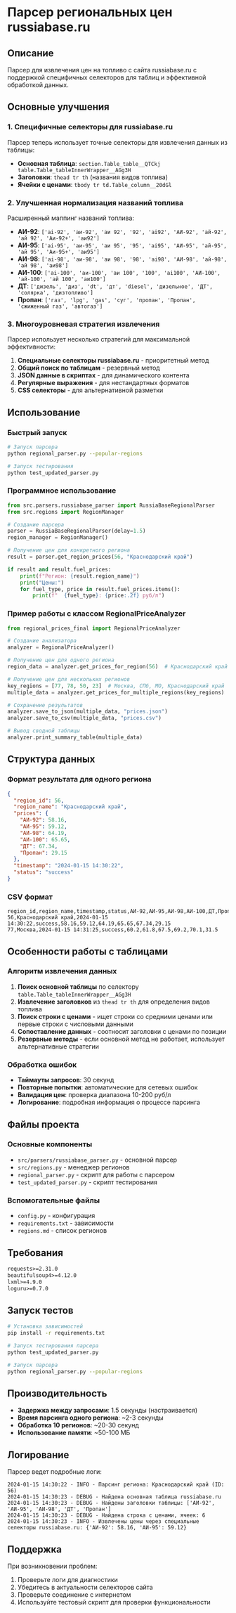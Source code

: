# Парсер региональных цен russiabase.ru

## Описание

Парсер для извлечения цен на топливо с сайта russiabase.ru с поддержкой специфичных селекторов для таблиц и эффективной обработкой данных.

## Основные улучшения

### 1. Специфичные селекторы для russiabase.ru

Парсер теперь использует точные селекторы для извлечения данных из таблицы:

- **Основная таблица**: `section.Table_table__QTCkj table.Table_tableInnerWrapper__AGg3H`
- **Заголовки**: `thead tr th` (названия видов топлива)
- **Ячейки с ценами**: `tbody tr td.Table_column__20dGl`

### 2. Улучшенная нормализация названий топлива

Расширенный маппинг названий топлива:
- **АИ-92**: `['ai-92', 'аи-92', 'аи 92', '92', 'ai92', 'АИ-92', 'ай-92', 'ай 92', 'Аи-92+', 'аи92']`
- **АИ-95**: `['ai-95', 'аи-95', 'аи 95', '95', 'ai95', 'АИ-95', 'ай-95', 'ай 95', 'Аи-95+', 'аи95']`
- **АИ-98**: `['ai-98', 'аи-98', 'аи 98', '98', 'ai98', 'АИ-98', 'ай-98', 'ай 98', 'аи98']`
- **АИ-100**: `['ai-100', 'аи-100', 'аи 100', '100', 'ai100', 'АИ-100', 'ай-100', 'ай 100', 'аи100']`
- **ДТ**: `['дизель', 'диз', 'dt', 'дт', 'diesel', 'дизельное', 'ДТ', 'солярка', 'дизтопливо']`
- **Пропан**: `['газ', 'lpg', 'gas', 'суг', 'пропан', 'Пропан', 'сжиженный газ', 'автогаз']`

### 3. Многоуровневая стратегия извлечения

Парсер использует несколько стратегий для максимальной эффективности:

1. **Специальные селекторы russiabase.ru** - приоритетный метод
2. **Общий поиск по таблицам** - резервный метод
3. **JSON данные в скриптах** - для динамического контента
4. **Регулярные выражения** - для нестандартных форматов
5. **CSS селекторы** - для альтернативной разметки

## Использование

### Быстрый запуск

```bash
# Запуск парсера
python regional_parser.py --popular-regions

# Запуск тестирования
python test_updated_parser.py
```

### Программное использование

```python
from src.parsers.russiabase_parser import RussiaBaseRegionalParser
from src.regions import RegionManager

# Создание парсера
parser = RussiaBaseRegionalParser(delay=1.5)
region_manager = RegionManager()

# Получение цен для конкретного региона
result = parser.get_region_prices(56, "Краснодарский край")

if result and result.fuel_prices:
    print(f"Регион: {result.region_name}")
    print("Цены:")
    for fuel_type, price in result.fuel_prices.items():
        print(f"  {fuel_type}: {price:.2f} руб/л")
```

### Пример работы с классом RegionalPriceAnalyzer

```python
from regional_prices_final import RegionalPriceAnalyzer

# Создание анализатора
analyzer = RegionalPriceAnalyzer()

# Получение цен для одного региона
region_data = analyzer.get_prices_for_region(56)  # Краснодарский край

# Получение цен для нескольких регионов
key_regions = [77, 78, 50, 23]  # Москва, СПб, МО, Краснодарский край
multiple_data = analyzer.get_prices_for_multiple_regions(key_regions)

# Сохранение результатов
analyzer.save_to_json(multiple_data, "prices.json")
analyzer.save_to_csv(multiple_data, "prices.csv")

# Вывод сводной таблицы
analyzer.print_summary_table(multiple_data)
```

## Структура данных

### Формат результата для одного региона

```json
{
  "region_id": 56,
  "region_name": "Краснодарский край",
  "prices": {
    "АИ-92": 58.16,
    "АИ-95": 59.12,
    "АИ-98": 64.19,
    "АИ-100": 65.65,
    "ДТ": 67.34,
    "Пропан": 29.15
  },
  "timestamp": "2024-01-15 14:30:22",
  "status": "success"
}
```

### CSV формат

```csv
region_id,region_name,timestamp,status,АИ-92,АИ-95,АИ-98,АИ-100,ДТ,Пропан
56,Краснодарский край,2024-01-15 14:30:22,success,58.16,59.12,64.19,65.65,67.34,29.15
77,Москва,2024-01-15 14:31:25,success,60.2,61.8,67.5,69.2,70.1,31.5
```

## Особенности работы с таблицами

### Алгоритм извлечения данных

1. **Поиск основной таблицы** по селектору `table.Table_tableInnerWrapper__AGg3H`
2. **Извлечение заголовков** из `thead tr th` для определения видов топлива
3. **Поиск строки с ценами** - ищет строки со средними ценами или первые строки с числовыми данными
4. **Сопоставление данных** - соотносит заголовки с ценами по позиции
5. **Резервные методы** - если основной метод не работает, использует альтернативные стратегии

### Обработка ошибок

- **Таймауты запросов**: 30 секунд
- **Повторные попытки**: автоматические для сетевых ошибок  
- **Валидация цен**: проверка диапазона 10-200 руб/л
- **Логирование**: подробная информация о процессе парсинга

## Файлы проекта

### Основные компоненты

- `src/parsers/russiabase_parser.py` - основной парсер
- `src/regions.py` - менеджер регионов
- `regional_parser.py` - скрипт для работы с парсером
- `test_updated_parser.py` - скрипт тестирования

### Вспомогательные файлы

- `config.py` - конфигурация
- `requirements.txt` - зависимости
- `regions.md` - список регионов

## Требования

```txt
requests>=2.31.0
beautifulsoup4>=4.12.0
lxml>=4.9.0
loguru>=0.7.0
```

## Запуск тестов

```bash
# Установка зависимостей
pip install -r requirements.txt

# Запуск тестирования парсера
python test_updated_parser.py

# Запуск парсера
python regional_parser.py --popular-regions
```

## Производительность

- **Задержка между запросами**: 1.5 секунды (настраивается)
- **Время парсинга одного региона**: ~2-3 секунды
- **Обработка 10 регионов**: ~20-30 секунд
- **Использование памяти**: ~50-100 МБ

## Логирование

Парсер ведет подробные логи:

```
2024-01-15 14:30:22 - INFO - Парсинг региона: Краснодарский край (ID: 56)
2024-01-15 14:30:23 - DEBUG - Найдена основная таблица russiabase.ru
2024-01-15 14:30:23 - DEBUG - Найдены заголовки таблицы: ['АИ-92', 'АИ-95', 'АИ-98', 'ДТ', 'Пропан']
2024-01-15 14:30:23 - DEBUG - Найдена строка с ценами, ячеек: 6
2024-01-15 14:30:23 - INFO - Извлечены цены через специальные селекторы russiabase.ru: {'АИ-92': 58.16, 'АИ-95': 59.12}
```

## Поддержка

При возникновении проблем:

1. Проверьте логи для диагностики
2. Убедитесь в актуальности селекторов сайта
3. Проверьте соединение с интернетом
4. Используйте тестовый скрипт для проверки функциональности